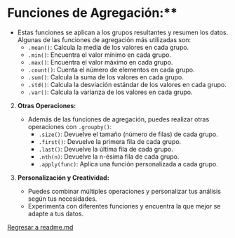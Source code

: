 # Funciones de Agregación:**
   - Estas funciones se aplican a los grupos resultantes y resumen los datos. Algunas de las funciones de agregación más utilizadas son:
     - `.mean()`: Calcula la media de los valores en cada grupo.
     - `.min()`: Encuentra el valor mínimo en cada grupo.
     - `.max()`: Encuentra el valor máximo en cada grupo.
     - `.count()`: Cuenta el número de elementos en cada grupo.
     - `.sum()`: Calcula la suma de los valores en cada grupo.
     - `.std()`: Calcula la desviación estándar de los valores en cada grupo.
     - `.var()`: Calcula la varianza de los valores en cada grupo.

2. **Otras Operaciones:**
   - Además de las funciones de agregación, puedes realizar otras operaciones con `.groupby()`:
     - `.size()`: Devuelve el tamaño (número de filas) de cada grupo.
     - `.first()`: Devuelve la primera fila de cada grupo.
     - `.last()`: Devuelve la última fila de cada grupo.
     - `.nth(n)`: Devuelve la n-ésima fila de cada grupo.
     - `.apply(func)`: Aplica una función personalizada a cada grupo.

3. **Personalización y Creatividad:**
   - Puedes combinar múltiples operaciones y personalizar tus análisis según tus necesidades.
   - Experimenta con diferentes funciones y encuentra la que mejor se adapte a tus datos.

[Regresar a readme.md](readme.md)